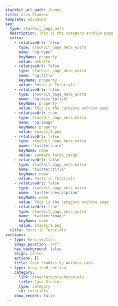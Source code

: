 ```yaml
---
stackbit_url_path: /home/
title: Case Studies
template: advanced
seo:
  type: stackbit_page_meta
  description: This is the category archive page
  extra:
    - relativeUrl: false
      type: stackbit_page_meta_extra
      name: "og:type"
      keyName: property
      value: website
    - relativeUrl: false
      type: stackbit_page_meta_extra
      name: "og:title"
      keyName: property
      value: Posts in Tutorials
    - relativeUrl: false
      type: stackbit_page_meta_extra
      name: "og:description"
      keyName: property
      value: This is the category archive page
    - relativeUrl: true
      type: stackbit_page_meta_extra
      name: "og:image"
      keyName: property
      value: images/1.png
    - relativeUrl: false
      type: stackbit_page_meta_extra
      name: "twitter:card"
      keyName: name
      value: summary_large_image
    - relativeUrl: false
      type: stackbit_page_meta_extra
      name: "twitter:title"
      keyName: name
      value: Posts in Tutorials
    - relativeUrl: false
      type: stackbit_page_meta_extra
      name: "twitter:description"
      keyName: name
      value: This is the category archive page
    - relativeUrl: true
      type: stackbit_page_meta_extra
      name: "twitter:image"
      keyName: name
      value: images/1.png
  title: Posts in Tutorials
sections:
  - type: hero_section
    image_position: left
    has_background: false
    align: center
    actions: []
    title: Case Studies by Watheia Labs
  - type: blog_feed_section
    category:
      link: blog/category/tutorials
      title: Case Studies
      type: category
      id: tutorials
    show_recent: false
---
```

